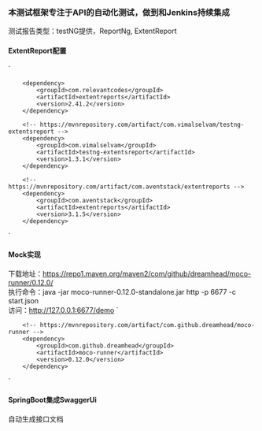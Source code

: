 ### **本测试框架专注于API的自动化测试，做到和Jenkins持续集成**      
测试报告类型：testNG提供，ReportNg, ExtentReport  
#### ExtentReport配置

`
<!-- https://mvnrepository.com/artifact/com.relevantcodes/extentreports -->
        <dependency>
            <groupId>com.relevantcodes</groupId>
            <artifactId>extentreports</artifactId>
            <version>2.41.2</version>
        </dependency>

        <!-- https://mvnrepository.com/artifact/com.vimalselvam/testng-extentsreport -->
        <dependency>
            <groupId>com.vimalselvam</groupId>
            <artifactId>testng-extentsreport</artifactId>
            <version>1.3.1</version>
        </dependency>

        <!-- https://mvnrepository.com/artifact/com.aventstack/extentreports -->
        <dependency>
            <groupId>com.aventstack</groupId>
            <artifactId>extentreports</artifactId>
            <version>3.1.5</version>
        </dependency>
`

#### Mock实现  
下载地址：https://repo1.maven.org/maven2/com/github/dreamhead/moco-runner/0.12.0/  
执行命令：java -jar moco-runner-0.12.0-standalone.jar http -p 6677 -c start.json  
访问：http://127.0.0.1:6677/demo
`
<!--Mock依赖-->
        <!-- https://mvnrepository.com/artifact/com.github.dreamhead/moco-runner -->
        <dependency>
            <groupId>com.github.dreamhead</groupId>
            <artifactId>moco-runner</artifactId>
            <version>0.12.0</version>
        </dependency>
`
#### SpringBoot集成SwaggerUi  
自动生成接口文档